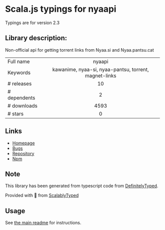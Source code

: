 
# Scala.js typings for nyaapi

Typings are for version 2.3

## Library description:
Non-official api for getting torrent links from Nyaa.si and Nyaa.pantsu.cat

|                    |                 |
| ------------------ | :-------------: |
| Full name          | nyaapi |
| Keywords           | kawanime, nyaa-si, nyaa-pantsu, torrent, magnet-links |
| # releases         | 10 |
| # dependents       | 2 |
| # downloads        | 4593 |
| # stars            | 0 |

## Links
- [Homepage](https://github.com/Kylart/Nyaapi#readme)
- [Bugs](https://github.com/Kylart/Nyaapi/issues)
- [Repository](https://github.com/Kylart/Nyaapi)
- [Npm](https://www.npmjs.com/package/nyaapi)
    


## Note
This library has been generated from typescript code from [DefinitelyTyped](https://definitelytyped.org).

Provided with :purple_heart: from [ScalablyTyped](https://github.com/oyvindberg/ScalablyTyped)

## Usage
See [the main readme](../../readme.md) for instructions.


